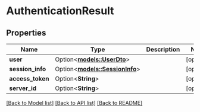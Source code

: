# AuthenticationResult

## Properties

Name | Type | Description | Notes
------------ | ------------- | ------------- | -------------
**user** | Option<[**models::UserDto**](UserDto.md)> |  | [optional]
**session_info** | Option<[**models::SessionInfo**](SessionInfo.md)> |  | [optional]
**access_token** | Option<**String**> |  | [optional]
**server_id** | Option<**String**> |  | [optional]

[[Back to Model list]](../README.md#documentation-for-models) [[Back to API list]](../README.md#documentation-for-api-endpoints) [[Back to README]](../README.md)


